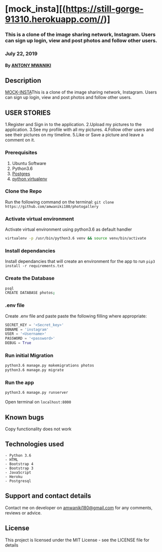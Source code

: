 # [mock_insta][(https://still-gorge-91310.herokuapp.com//)]
### This is a clone of the image sharing network, Instagram. Users can sign up login, view and post photos and follow other users.

 
### July 22, 2019
#### By **[ANTONY MWANIKI](https://github.com/amwaniki180)**
## Description
[MOCK-INSTA]((https://still-gorge-91310.herokuapp.com//))This is a clone of the image sharing network, Instagram. Users can sign up login, view and post photos and follow other users.



## USER STORIES
1.Register and Sign in to the application.
2.Upload my pictures to the application.
3.See my profile with all my pictures.
4.Follow other users and see their pictures on my timeline.
5.Like or Save a picture and leave a comment on it.

### Prerequisites
1. Ubuntu Software
2. Python3.6
3. [Postgres](https://www.postgresql.org/download/)
4. [python virtualenv](https://gist.github.com/Geoyi/d9fab4f609e9f75941946be45000632b)
### Clone the Repo
Run the following command on the terminal:
`git clone https://github.com/amwaniki180/photogallery`
### Activate virtual environment
Activate virtual environment using python3.6 as default handler
```bash
virtualenv -p /usr/bin/python3.6 venv && source venv/bin/activate
```
### Install dependancies
Install dependancies that will create an environment for the app to run
`pip3 install -r requirements.txt`
### Create the Database
```bash
psql
CREATE DATABASE photos;
```
### .env file
Create .env file and paste paste the following filling where appropriate:
```python
SECRET_KEY = '<Secret_key>'
DBNAME = 'instagram'
USER = '<Username>'
PASSWORD = '<password>'
DEBUG = True
```
### Run initial Migration
```bash
python3.6 manage.py makemigrations photos
python3.6 manage.py migrate
```
### Run the app
```bash
python3.6 manage.py runserver
```
Open terminal on `localhost:8000`
## Known bugs
Copy functionality does not work
## Technologies used
    - Python 3.6
    - HTML
    - Bootstrap 4
    - Bootstrap 3
    - JavaScript
    - Heroku
    - Postgresql
## Support and contact details
Contact me on developer on amwaniki180@gmail.com for any comments, reviews or advice.
## License
This project is licensed under the MIT License - see the LICENSE file for details

